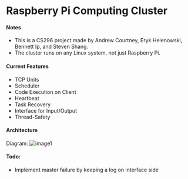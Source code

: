 # Raspberry Pi Computing Cluster

#### Notes

- This is a CS296 project made by Andrew Courtney, Eryk Helenowski, Bennett Ip, and Steven Shang.
- The cluster runs on any Linux system, not just Raspberry Pi.

#### Current Features

- TCP Units
- Scheduler
- Code Execution on Client
- Heartbeat
- Task Recovery
- Interface for Input/Output
- Thread-Safety

#### Architecture

Diagram:
![image1](http://github.com/sstevenshang/Pi_296_Cluster/blob/master/architecture_diagram.jpg)

#### Todo:

- Implement master failure by keeping a log on interface side
